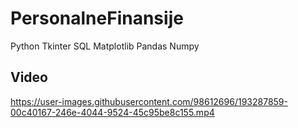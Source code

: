 # PersonalneFinansije
Python Tkinter SQL Matplotlib Pandas Numpy 

## Video


https://user-images.githubusercontent.com/98612696/193287859-00c40167-246e-4044-9524-45c95be8c155.mp4

